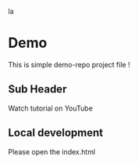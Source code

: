 la
# Demo

This is simple demo-repo project file !

## Sub Header

Watch tutorial on YouTube

## Local development 

Please open the index.html
